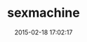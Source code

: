 ---
layout: post
title:  "sexmachine"
repo:   "bmuller/sexmachine"
date:   2015-02-18 17:02:17
gemurl: https://github.com/bmuller/sexmachine
---
